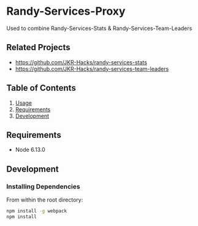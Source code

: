 # Randy-Services-Proxy

Used to combine Randy-Services-Stats & Randy-Services-Team-Leaders

## Related Projects

  - https://github.com/JKR-Hacks/randy-services-stats
  - https://github.com/JKR-Hacks/randy-services-team-leaders

## Table of Contents

1. [Usage](#Usage)
1. [Requirements](#requirements)
1. [Development](#development)


## Requirements
- Node 6.13.0

## Development

### Installing Dependencies

From within the root directory:

```sh
npm install -g webpack
npm install
```


